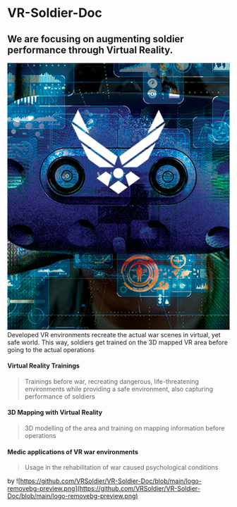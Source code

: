 # VR-Soldier-Doc
## We are focusing on augmenting soldier performance through Virtual Reality.
![Us](https://github.com/VRSoldier/VR-Soldier-Doc/blob/main/vrscre.PNG)
Developed VR environments recreate the actual war scenes in virtual, yet safe world. This way, soldiers get trained on the 3D mapped VR area before going to the actual operations

#### Virtual Reality Trainings 
> Trainings before war, recreating dangerous, life-threatening environments while providing a safe environment, also capturing performance of soldiers

#### 3D Mapping with Virtual Reality 
> 3D modelling of the area and training on mapping information before operations

#### Medic applications of VR war environments
> Usage in the rehabilitation of war caused psychological conditions 

by
![https://github.com/VRSoldier/VR-Soldier-Doc/blob/main/logo-removebg-preview.png](https://github.com/VRSoldier/VR-Soldier-Doc/blob/main/logo-removebg-preview.png)

